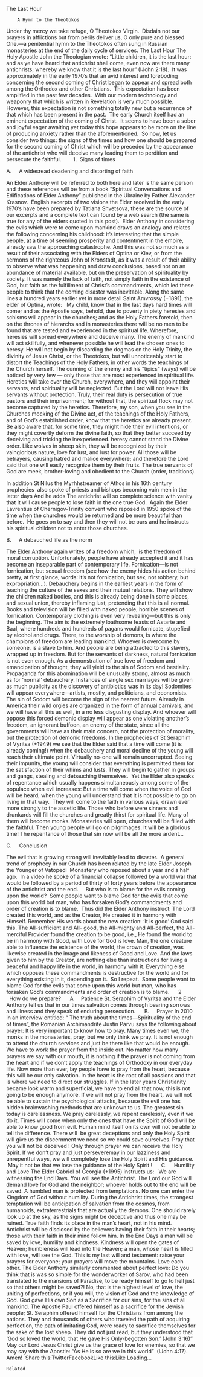 The Last Hour

		A Hymn to the Theotokos
Under thy mercy we take refuge, O Theotokos Virgin.  Disdain not our prayers in afflictions but from perils deliver us, O only pure and blessed One.—a penitential hymn to the Theotokos often sung in Russian monasteries at the end of the daily cycle of services.
The Last Hour
The Holy Apostle John the Theologian wrote: “Little children, it is the last hour: and as ye have heard that antichrist shall come, even now are there many antichrists; whereby we know that it is the last hour” (IJohn 2:18).  It was approximately in the early 1970’s that an avid interest and foreboding concerning the second coming of Christ began to appear and spread both among the Orthodox and other Christians.  This expectation has been amplified in the past few decades.  With our modern technology and weaponry that which is written in Revelation is very much possible.  However, this expectation is not something totally new but a recurrence of that which has been present in the past.  The early Church itself had an eminent expectation of the coming of Christ.  It seems to have been a sober and joyful eager awaiting yet today this hope appears to be more on the line of producing anxiety rather than the aforementioned.  So now, let us consider two things: the signs of the times and how one should be prepared for the second coming of Christ which will be preceded by the appearance of the antichrist who will deceive many leading them to perdition and persecute the faithful.
       1.  Signs of times 

A.     A widesread deadening and distorting of faith 

An Elder Anthony will be referred to both here and later is the same person and these references will be from a book “Spiritual Conversations and Edifications of Elder Anthony” published in the Ukraine by Father Alexander Krasnov.  English excerpts of two visions the Elder received in the early 1970’s have been prepared by Tatiana Shvetsova, these are the source of our excerpts and a complete text can found by a web search (the same is true for any of the elders quoted in this post).  Elder Anthony in considering the evils which were to come upon mankind draws an analogy and relates the following concerning his childhood:
it’s interesting that the simple people, at a time of seeming prosperity and contentment in the empire, already saw the approaching catastrophe. And this was not so much as a result of their associating with the Elders of Optina or Kiev, or from the sermons of the righteous John of Kronstadt, as it was a result of their ability to observe what was happening and draw conclusions, based not on an abundance of material available, but on the preservation of spirituality by society. It was namely the lack of faith, not simply faith in the existence of God, but faith as the fulfillment of Christ’s commandments, which led these people to think that the coming disaster was inevitable.
Along the same lines a hundred years earlier yet in more detail Saint Amvrossy (+1891), the elder of Optina, wrote:  
My child, know that in the last days hard times will come; and as the Apostle says, behold, due to poverty in piety heresies and schisms will appear in the churches; and as the Holy Fathers foretold, then on the thrones of hierarchs and in monasteries there will be no men to be found that are tested and experienced in the spiritual life. Wherefore, heresies will spread everywhere and deceive many. The enemy of mankind will act skillfully, and whenever possible he will lead the chosen ones to heresy. He will not begin by discarding the dogmas on the Holy Trinity, the divinity of Jesus Christ, or the Theotokos, but will unnoticeably start to distort the Teachings of the Holy Fathers, in other words the teachings of the Church herself. The cunning of the enemy and his “tipics” (ways) will be noticed by very few — only those that are most experienced in spiritual life. Heretics will take over the Church, everywhere, and they will appoint their servants, and spirituality will be neglected. But the Lord will not leave His servants without protection. Truly, their real duty is persecution of true pastors and their imprisonment; for without that, the spiritual flock may not become captured by the heretics. Therefore, my son, when you see in the Churches mocking of the Divine act, of the teachings of the Holy Fathers, and of God’s established order, know that the heretics are already present. Be also aware that, for some time, they might hide their evil intentions, or they might covertly deform the divine faith, so that they better succeed by deceiving and tricking the inexperienced. heresy cannot stand the Divine order. Like wolves in sheep skin, they will be recognized by their vainglorious nature, love for lust, and lust for power. All those will be betrayers, causing hatred and malice everywhere; and therefore the Lord said that one will easily recognize them by their fruits. The true servants of God are meek, brother-loving and obedient to the Church (order, traditions).
 
In addition St Nilus the Myrhhstreamer of Athos in his 16th century prophecies  also spoke of priests and bishops becoming vain men in the latter days And he adds The antichrist will so complete science with vanity that it will cause people to lose faith in the one true God. 
Again the Elder Lavrentius of Chernigov-Trinity convent who reposed in 1950 spoke of the time when the churches would be returned and be more beautiful than before.  He goes on to say and then they will not be ours and he instructs his spiritual children not to enter those churches.

B.     A debauched life as the norm

The Elder Anthony again writes of a freedom which,
 is the freedom of moral corruption. Unfortunately, people have already accepted it and it has become an inseparable part of contemporary life. Fornication—is not fornication, but sexual freedom (see how the enemy hides his action behind pretty, at first glance, words: it’s not fornication, but sex, not robbery, but expropriation…). Debauchery begins in the earliest years in the form of teaching the culture of the sexes and their mutual relations. They will show the children naked bodies, and this is already being done in some places, and sexual union, thereby inflaming lust, pretending that this is all normal. Books and television will be filled with naked people, horrible scenes of fornication. Contemporary clothing is even very revealing—but this is only the beginning. The aim is the extremely loathsome feasts of Astarte and Baal, where hundreds and hundreds of pagans would fornicate, stupefied by alcohol and drugs. There, to the worship of demons, is where the champions of freedom are leading mankind. Whoever is overcome by someone, is a slave to him. And people are being attracted to this slavery, wrapped up in freedom.
But for the servants of darkness, natural fornication is not even enough. As a demonstration of true love of freedom and emancipation of thought, they will yield to the sin of Sodom and bestiality. Propaganda for this abomination will be unusually strong, almost as much as for ‘normal’ debauchery. Instances of single sex marriages will be given as much publicity as the discovery of antibiotics was in its day! Sodomites will appear everywhere—artists, mostly, and politicians, and economists. The sin of Sodom will become the sign of the nearest future. Already in America their wild orgies are organized in the form of annual carnivals, and we will have all this as well, in a no less disgusting display. And whoever will oppose this forced demonic display will appear as one violating another’s freedom, an ignorant buffoon, an enemy of the state, since all the governments will have as their main concern, not the protection of morality, but the protection of demonic freedoms.
In the prophecies of St Seraphim of Vyritsa (+1949) we see that the Elder said that a time will come (it is already coming!) when the debauchery and moral decline of the young will reach their ultimate point. Virtually no-one will remain uncorrupted. Seeing their impunity, the young will consider that everything is permitted them for the satisfaction of their whims and lusts. They will begin to gather in groups and gangs, stealing and debauching themselves. 
Yet the Elder also speaks of repentance which usually happens simultaneously among some of the populace when evil increases:
But a time will come when the voice of God will be heard, when the young will understand that it is not possible to go on living in that way.  They will come to the faith in various ways, drawn ever more strongly to the ascetic life. Those who before were sinners and drunkards will fill the churches and greatly thirst for spiritual life. Many of them will become monks. Monasteries will open, churches will be filled with the faithful. Then young people will go on pilgrimages. It will be a glorious time! The repentance of those that sin now will be all the more ardent…

C.     Conclusion

The evil that is growing strong will inevitably lead to disaster.  A general trend of prophecy in our Church has been related by the late Elder Joseph the Younger of Vatopedi  Monastery who reposed about a year and a half ago.  In a video he spoke of a financial collapse followed by a world war that would be followed by a period of thirty of forty years before the appearance of the antichrist and the end.    
But who is to blame for the evils coming upon the world?  Some people want to blame God for the evils that come upon this world but man, who has forsaken God’s commandments and order of creation is to blame.  Thus did the Elder Anthony instruct:
The Lord created this world, and as the Creator, He created it in harmony with Himself. Remember His words about the new creation: ‘It is good’ God said this. The All-sufficient and All- good, the All-mighty and All-perfect, the All-merciful Provider found the creation to be good, i.e., He found the world to be in harmony with Good, with Love for God is love. Man, the one creature able to influence the existence of the world, the crown of creation, was likewise created in the image and likeness of Good and Love. And the laws given to him by the Creator, are nothing else than instructions for living a peaceful and happy life in the world, in harmony with it. Everything else which opposes these commandments is destructive for the world and for everything existing in it, depending on it. 
So I repeat.  Some people want to blame God for the evils that come upon this world but man, who has forsaken God’s commandments and order of creation is to blame.
     2     How do we prepare?
     A     Patience
St. Seraphim of Vyritsa and the Elder Anthony tell us that in our times salvation comes through bearing sorrows and illness and they speak of enduring persecution.
     B.     Prayer
In 2010 in an interview entitled: “ The truth about the times—Spirituality of the end of times”, the Romanian Archimandrite Justin Parvu says the following about prayer:
It is very important to know how to pray. Many times even we, the monks in the monasteries, pray, but we only think we pray. It is not enough to attend the church services and just be there like that would be enough. We have to work the prayer from the inside out. No matter how many prayers we say with our mouth, it is nothing if the prayer is not coming from the heart and if we don’t apply the teachings of Orthodoxy in our everyday life. Now more than ever, lay people have to pray from the heart, because this will be our only salvation. In the heart is the root of all passions and that is where we need to direct our struggles. If in the later years Christianity became look warm and superficial, we have to end all that now, this is not going to be enough anymore. If we will not pray from the heart, we will not be able to sustain the psychological attacks, because the evil one has hidden brainwashing methods that are unknown to us. The greatest sin today is carelessness. We pray carelessly, we repent carelessly, even if we do it. Times will come when only the ones that have the Spirit of God will be able to know good from evil. Human mind itself on its own will not be able to tell the difference. There will  be great deceptions and only the Holy Spirit will give us the discernment we need so we could save ourselves. Pray that you will not be deceived ! Only through prayer we can receive the Holy Spirit. If we don’t pray and just perseveremay in our lazziness and unrepentful ways, we will completely lose the Holy Spirit and His guidance.  May it not be that we lose the guidance of the Holy Spirit !
     C.     Humility and Love
The Elder Gabriel of Georgia (+1995) instructs us:  
We are witnessing the End Days. You will see the Antichrist. The Lord our God will demand love for God and the neighbor; whoever holds out to the end will be saved.
 A humbled man is protected from temptations. No one can enter the Kingdom of God without humility. During the Antichrist times, the strongest temptation will be anticipation of salvation from the cosmos, from humanoids, extraterrestrials that are actually the demons. One should rarely look up at the sky, as the signs might be deceptive and thus one may be ruined.
 True faith finds its place in the man’s heart, not in his mind. Antichrist will be disclosed by the believers having their faith in their hearts; those with their faith in their mind follow him.
 In the End Days a man will be saved by love, humility and kindness. Kindness will open the gates of Heaven; humbleness will lead into the Heaven; a man, whose heart is filled with love, will see the God. This is my last will and testament: raise your prayers for everyone; your prayers will move the mountains. Love each other.
The Elder Anthony similarly commented about perfect love:
Do you think that is was so simple for the wonderworker of Sarov, who had been translated to the mansions of Paradise, to be ready himself to go to hell just so that others might be saved?! No, that is the highest level of love, the uniting of perfections, or if you will, the vision of God and the knowledge of God. God gave His own Son as a Sacrifice for our sins, for the sins of all mankind. The Apostle Paul offered himself as a sacrifice for the Jewish people; St. Seraphim offered himself for the Christians from among the nations. They and thousands of others who traveled the path of acquiring perfection, the path of imitating God, were ready to sacrifice themselves for the sake of the lost sheep. They did not just read, but they understood that ‘God so loved the world, that He gave His Only-begotten Son.’ (John 3:16)”
May our Lord Jesus Christ give us the grace of love for enemies, so that we may say with the Apostle: “As He is so are we in this world”  (IJohn 4:17).  Amen! 
Share this:TwitterFacebookLike this:Like Loading...

	Related
			
